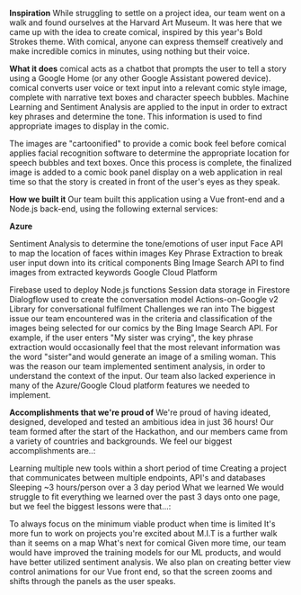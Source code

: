 **Inspiration**
While struggling to settle on a project idea, our team went on a walk and found ourselves at the Harvard Art Museum. It was here that we came up with the idea to create comical, inspired by this year's Bold Strokes theme. With comical, anyone can express themself creatively and make incredible comics in minutes, using nothing but their voice.

**What it does**
comical acts as a chatbot that prompts the user to tell a story using a Google Home (or any other Google Assistant powered device). comical converts user voice or text input into a relevant comic style image, complete with narrative text boxes and character speech bubbles. Machine Learning and Sentiment Analysis are applied to the input in order to extract key phrases and determine the tone. This information is used to find appropriate images to display in the comic.

The images are "cartoonified" to provide a comic book feel before comical applies facial recognition software to determine the appropriate location for speech bubbles and text boxes. Once this process is complete, the finalized image is added to a comic book panel display on a web application in real time so that the story is created in front of the user's eyes as they speak.

**How we built it**
Our team built this application using a Vue front-end and a Node.js back-end, using the following external services:

**Azure**

Sentiment Analysis to determine the tone/emotions of user input
Face API to map the location of faces within images
Key Phrase Extraction to break user input down into its critical components
Bing Image Search API to find images from extracted keywords
Google Cloud Platform

Firebase used to deploy Node.js functions
Session data storage in Firestore
Dialogflow used to create the conversation model
Actions-on-Google v2 Library for conversational fulfilment
Challenges we ran into
The biggest issue our team encountered was in the criteria and classification of the images being selected for our comics by the Bing Image Search API. For example, if the user enters "My sister was crying", the key phrase extraction would occasionally feel that the most relevant information was the word "sister"and would generate an image of a smiling woman. This was the reason our team implemented sentiment analysis, in order to understand the context of the input. Our team also lacked experience in many of the Azure/Google Cloud platform features we needed to implement.

**Accomplishments that we're proud of**
We're proud of having ideated, designed, developed and tested an ambitious idea in just 36 hours! Our team formed after the start of the Hackathon, and our members came from a variety of countries and backgrounds. We feel our biggest accomplishments are..:

Learning multiple new tools within a short period of time
Creating a project that communicates between multiple endpoints, API's and databases
Sleeping ~3 hours/person over a 3 day period
What we learned
We would struggle to fit everything we learned over the past 3 days onto one page, but we feel the biggest lessons were that...:

To always focus on the minimum viable product when time is limited
It's more fun to work on projects you're excited about
M.I.T is a further walk than it seems on a map
What's next for comical
Given more time, our team would have improved the training models for our ML products, and would have better utilized sentiment analysis. We also plan on creating better view control animations for our Vue front end, so that the screen zooms and shifts through the panels as the user speaks.